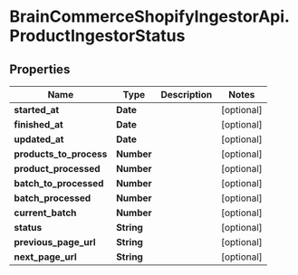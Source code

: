 # BrainCommerceShopifyIngestorApi.ProductIngestorStatus

## Properties

Name | Type | Description | Notes
------------ | ------------- | ------------- | -------------
**started_at** | **Date** |  | [optional] 
**finished_at** | **Date** |  | [optional] 
**updated_at** | **Date** |  | [optional] 
**products_to_process** | **Number** |  | [optional] 
**product_processed** | **Number** |  | [optional] 
**batch_to_processed** | **Number** |  | [optional] 
**batch_processed** | **Number** |  | [optional] 
**current_batch** | **Number** |  | [optional] 
**status** | **String** |  | [optional] 
**previous_page_url** | **String** |  | [optional] 
**next_page_url** | **String** |  | [optional] 


